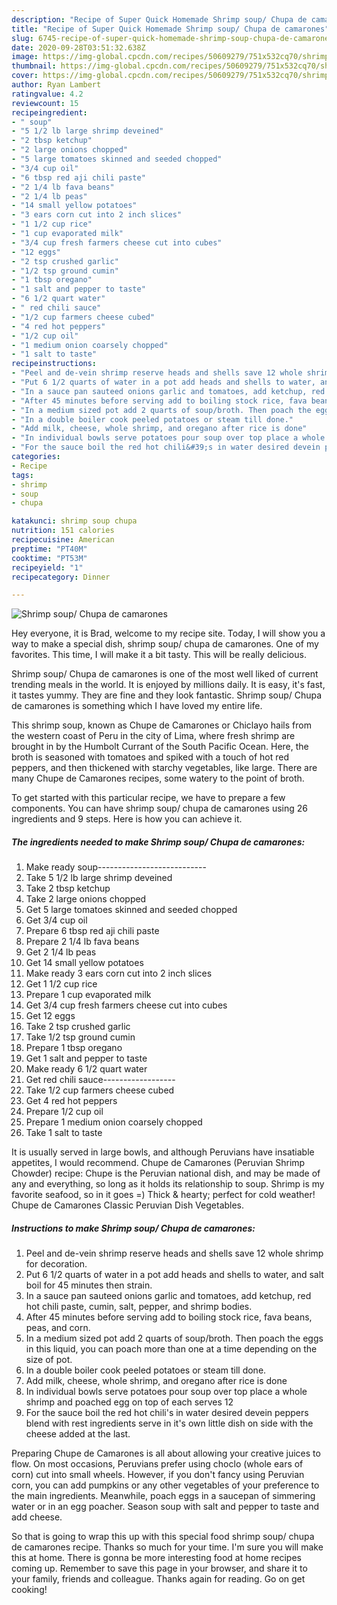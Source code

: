 ```yaml
---
description: "Recipe of Super Quick Homemade Shrimp soup/ Chupa de camarones"
title: "Recipe of Super Quick Homemade Shrimp soup/ Chupa de camarones"
slug: 6745-recipe-of-super-quick-homemade-shrimp-soup-chupa-de-camarones
date: 2020-09-28T03:51:32.638Z
image: https://img-global.cpcdn.com/recipes/50609279/751x532cq70/shrimp-soup-chupa-de-camarones-recipe-main-photo.jpg
thumbnail: https://img-global.cpcdn.com/recipes/50609279/751x532cq70/shrimp-soup-chupa-de-camarones-recipe-main-photo.jpg
cover: https://img-global.cpcdn.com/recipes/50609279/751x532cq70/shrimp-soup-chupa-de-camarones-recipe-main-photo.jpg
author: Ryan Lambert
ratingvalue: 4.2
reviewcount: 15
recipeingredient:
- " soup"
- "5 1/2 lb large shrimp deveined"
- "2 tbsp ketchup"
- "2 large onions chopped"
- "5 large tomatoes skinned and seeded chopped"
- "3/4 cup oil"
- "6 tbsp red aji chili paste"
- "2 1/4 lb fava beans"
- "2 1/4 lb peas"
- "14 small yellow potatoes"
- "3 ears corn cut into 2 inch slices"
- "1 1/2 cup rice"
- "1 cup evaporated milk"
- "3/4 cup fresh farmers cheese cut into cubes"
- "12 eggs"
- "2 tsp crushed garlic"
- "1/2 tsp ground cumin"
- "1 tbsp oregano"
- "1 salt and pepper to taste"
- "6 1/2 quart water"
- " red chili sauce"
- "1/2 cup farmers cheese cubed"
- "4 red hot peppers"
- "1/2 cup oil"
- "1 medium onion coarsely chopped"
- "1 salt to taste"
recipeinstructions:
- "Peel and de-vein shrimp reserve heads and shells save 12 whole shrimp for decoration."
- "Put 6 1/2 quarts of water in a pot add heads and shells to water, and salt boil for 45 minutes then strain."
- "In a sauce pan sauteed onions garlic and tomatoes, add ketchup, red hot chili paste, cumin, salt, pepper, and shrimp bodies."
- "After 45 minutes before serving add to boiling stock rice, fava beans, peas, and corn."
- "In a medium sized pot add 2 quarts of soup/broth. Then poach the eggs in this liquid, you can poach more than one at a time depending on the size of pot."
- "In a double boiler cook peeled potatoes or steam till done."
- "Add milk, cheese, whole shrimp, and oregano after rice is done"
- "In individual bowls serve potatoes pour soup over top place a whole shrimp and poached egg on top of each serves 12"
- "For the sauce boil the red hot chili&#39;s in water desired devein peppers blend with rest ingredients serve in it&#39;s own little dish on side with the cheese added at the last."
categories:
- Recipe
tags:
- shrimp
- soup
- chupa

katakunci: shrimp soup chupa 
nutrition: 151 calories
recipecuisine: American
preptime: "PT40M"
cooktime: "PT53M"
recipeyield: "1"
recipecategory: Dinner

---
```



![Shrimp soup/ Chupa de camarones](https://img-global.cpcdn.com/recipes/50609279/751x532cq70/shrimp-soup-chupa-de-camarones-recipe-main-photo.jpg)

Hey everyone, it is Brad, welcome to my recipe site. Today, I will show you a way to make a special dish, shrimp soup/ chupa de camarones. One of my favorites. This time, I will make it a bit tasty. This will be really delicious.

Shrimp soup/ Chupa de camarones is one of the most well liked of current trending meals in the world. It is enjoyed by millions daily. It is easy, it's fast, it tastes yummy. They are fine and they look fantastic. Shrimp soup/ Chupa de camarones is something which I have loved my entire life.

This shrimp soup, known as Chupe de Camarones or Chiclayo hails from the western coast of Peru in the city of Lima, where fresh shrimp are brought in by the Humbolt Currant of the South Pacific Ocean. Here, the broth is seasoned with tomatoes and spiked with a touch of hot red peppers, and then thickened with starchy vegetables, like large. There are many Chupe de Camarones recipes, some watery to the point of broth.


To get started with this particular recipe, we have to prepare a few components. You can have shrimp soup/ chupa de camarones using 26 ingredients and 9 steps. Here is how you can achieve it.

<!--inarticleads1-->

##### The ingredients needed to make Shrimp soup/ Chupa de camarones:

1. Make ready  soup---------------------------
1. Take 5 1/2 lb large shrimp deveined
1. Take 2 tbsp ketchup
1. Take 2 large onions chopped
1. Get 5 large tomatoes skinned and seeded chopped
1. Get 3/4 cup oil
1. Prepare 6 tbsp red aji chili paste
1. Prepare 2 1/4 lb fava beans
1. Get 2 1/4 lb peas
1. Get 14 small yellow potatoes
1. Make ready 3 ears corn cut into 2 inch slices
1. Get 1 1/2 cup rice
1. Prepare 1 cup evaporated milk
1. Get 3/4 cup fresh farmers cheese cut into cubes
1. Get 12 eggs
1. Take 2 tsp crushed garlic
1. Take 1/2 tsp ground cumin
1. Prepare 1 tbsp oregano
1. Get 1 salt and pepper to taste
1. Make ready 6 1/2 quart water
1. Get  red chili sauce------------------
1. Take 1/2 cup farmers cheese cubed
1. Get 4 red hot peppers
1. Prepare 1/2 cup oil
1. Prepare 1 medium onion coarsely chopped
1. Take 1 salt to taste


It is usually served in large bowls, and although Peruvians have insatiable appetites, I would recommend. Chupe de Camarones (Peruvian Shrimp Chowder) recipe: Chupe is the Peruvian national dish, and may be made of any and everything, so long as it holds its relationship to soup. Shrimp is my favorite seafood, so in it goes =) Thick &amp; hearty; perfect for cold weather! Chupe de Camarones Classic Peruvian Dish Vegetables. 

<!--inarticleads2-->

##### Instructions to make Shrimp soup/ Chupa de camarones:

1. Peel and de-vein shrimp reserve heads and shells save 12 whole shrimp for decoration.
1. Put 6 1/2 quarts of water in a pot add heads and shells to water, and salt boil for 45 minutes then strain.
1. In a sauce pan sauteed onions garlic and tomatoes, add ketchup, red hot chili paste, cumin, salt, pepper, and shrimp bodies.
1. After 45 minutes before serving add to boiling stock rice, fava beans, peas, and corn.
1. In a medium sized pot add 2 quarts of soup/broth. Then poach the eggs in this liquid, you can poach more than one at a time depending on the size of pot.
1. In a double boiler cook peeled potatoes or steam till done.
1. Add milk, cheese, whole shrimp, and oregano after rice is done
1. In individual bowls serve potatoes pour soup over top place a whole shrimp and poached egg on top of each serves 12
1. For the sauce boil the red hot chili&#39;s in water desired devein peppers blend with rest ingredients serve in it&#39;s own little dish on side with the cheese added at the last.


Preparing Chupe de Camarones is all about allowing your creative juices to flow. On most occasions, Peruvians prefer using choclo (whole ears of corn) cut into small wheels. However, if you don&#39;t fancy using Peruvian corn, you can add pumpkins or any other vegetables of your preference to the main ingredients. Meanwhile, poach eggs in a saucepan of simmering water or in an egg poacher. Season soup with salt and pepper to taste and add cheese. 

So that is going to wrap this up with this special food shrimp soup/ chupa de camarones recipe. Thanks so much for your time. I'm sure you will make this at home. There is gonna be more interesting food at home recipes coming up. Remember to save this page in your browser, and share it to your family, friends and colleague. Thanks again for reading. Go on get cooking!
